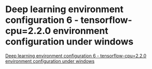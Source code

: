 # Deep learning environment configuration 6 - tensorflow-cpu=2.2.0 environment configuration under windows
[Deep learning environment configuration 6 - tensorflow-cpu=2.2.0 environment configuration under windows](https://aiwithcloud.com/2022/09/19/deep_learning_environment_configuration_6___tensorflow_cpu2-2-0_environment_configuration_under_windows/)